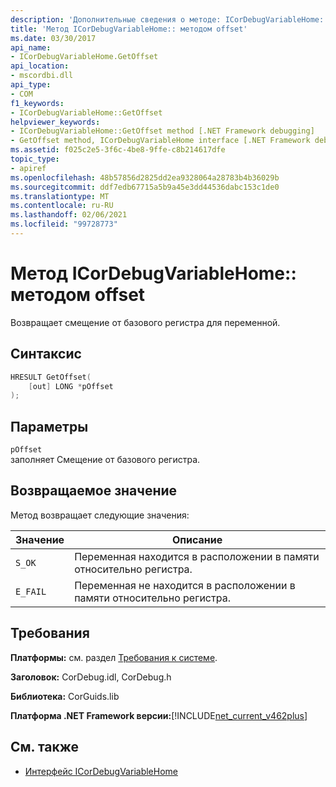 ```yaml
---
description: 'Дополнительные сведения о методе: ICorDebugVariableHome:: методом offset'
title: 'Метод ICorDebugVariableHome:: методом offset'
ms.date: 03/30/2017
api_name:
- ICorDebugVariableHome.GetOffset
api_location:
- mscordbi.dll
api_type:
- COM
f1_keywords:
- ICorDebugVariableHome::GetOffset
helpviewer_keywords:
- ICorDebugVariableHome::GetOffset method [.NET Framework debugging]
- GetOffset method, ICorDebugVariableHome interface [.NET Framework debugging]
ms.assetid: f025c2e5-3f6c-4be8-9ffe-c8b214617dfe
topic_type:
- apiref
ms.openlocfilehash: 48b57856d2825dd2ea9328064a28783b4b36029b
ms.sourcegitcommit: ddf7edb67715a5b9a45e3dd44536dabc153c1de0
ms.translationtype: MT
ms.contentlocale: ru-RU
ms.lasthandoff: 02/06/2021
ms.locfileid: "99728773"
---
```

# <a name="icordebugvariablehomegetoffset-method"></a>Метод ICorDebugVariableHome:: методом offset

Возвращает смещение от базового регистра для переменной.  
  
## <a name="syntax"></a>Синтаксис  
  
```cpp  
HRESULT GetOffset(  
    [out] LONG *pOffset  
);  
```  
  
## <a name="parameters"></a>Параметры  

 `pOffset`  
 заполняет Смещение от базового регистра.  
  
## <a name="return-value"></a>Возвращаемое значение  

 Метод возвращает следующие значения:  
  
|Значение|Описание|  
|-----------|-----------------|  
|`S_OK`|Переменная находится в расположении в памяти относительно регистра.|  
|`E_FAIL`|Переменная не находится в расположении в памяти относительно регистра.|  
  
## <a name="requirements"></a>Требования  

 **Платформы:** см. раздел [Требования к системе](../../get-started/system-requirements.md).  
  
 **Заголовок:** CorDebug.idl, CorDebug.h  
  
 **Библиотека:** CorGuids.lib  
  
 **Платформа .NET Framework версии:**[!INCLUDE[net_current_v462plus](../../../../includes/net-current-v462plus-md.md)]  
  
## <a name="see-also"></a>См. также

- [Интерфейс ICorDebugVariableHome](icordebugvariablehome-interface.md)
